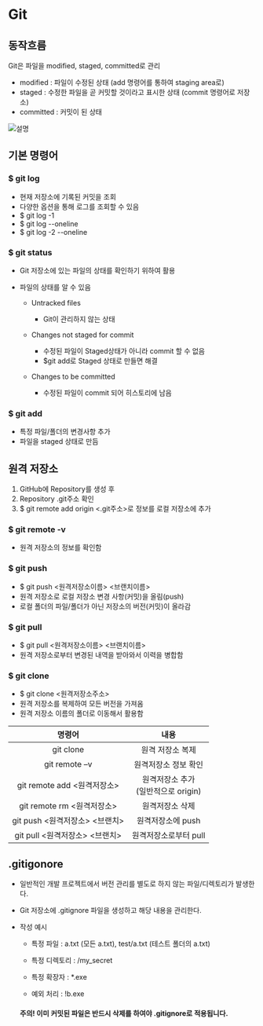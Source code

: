 # Git

## 동작흐름

Git은 파일을 modified, staged, committed로 관리 



- modified : 파일이 수정된 상태 (add 명령어를 통하여 staging area로)
- staged : 수정한 파일을 곧 커밋할 것이라고 표시한 상태 (commit 명령어로 저장소) 
- committed : 커밋이 된 상태

![설명](https://git-scm.com/book/en/v2/images/areas.png)

## 기본 명령어

### $ git log

+ 현재 저장소에 기록된 커밋을 조회 
+  다양한 옵션을 통해 로그를 조회할 수 있음
+ $ git log -1 
+ $ git log --oneline 
+ $ git log -2 --oneline



### $ git status

+ Git 저장소에 있는 파일의 상태를 확인하기 위하여 활용

+ 파일의 상태를 알 수 있음

  + Untracked files 
    + Git이 관리하지 않는 상태

  + Changes not staged for commit 
    + 수정된 파일이 Staged상태가 아니라 commit 할 수 없음 
    + $git add로 Staged 상태로 만들면 해결
  + Changes to be committed
    + 수정된 파일이 commit 되어 히스토리에 남음

  

### $ git add

+ 특정 파일/폴더의 변경사항 추가
+ 파일을 staged 상태로 만듬



## 원격 저장소

1. GitHub에 Repository를 생성 후 
2. Repository .git주소 확인
3. $ git remote add origin <.git주소>로 정보를 로컬 저장소에 추가





### $ git remote -v

+ 원격 저장소의 정보를 확인함



### $ git push

+ $ git push <원격저장소이름> <브랜치이름>
+ 원격 저장소로 로컬 저장소 변경 사항(커밋)을 올림(push)
+ 로컬 폴더의 파일/폴더가 아닌 저장소의 버전(커밋)이 올라감



### $ git pull

+ $ git pull <원격저장소이름> <브랜치이름>
+ 원격 저장소로부터 변경된 내역을 받아와서 이력을 병합함



### $ git clone

+ $ git clone <원격저장소주소>
+ 원격 저장소를 복제하여 모든 버전을 가져옴
+ 원격 저장소 이름의 폴더로 이동해서 활용함



|             명령어             |                   내용                    |
| :----------------------------: | :---------------------------------------: |
|           git clone            |             원격 저장소 복제              |
|         git remote –v          |           원격저장소 정보 확인            |
|  git remote add <원격저장소>   | 원격저장소 추가 <br />(일반적으로 origin) |
|   git remote rm <원격저장소>   |              원격저장소 삭제              |
| git push <원격저장소> <브랜치> |             원격저장소에 push             |
| git pull <원격저장소> <브랜치> |           원격저장소로부터 pull           |







## .gitigonore

+ 일반적인 개발 프로젝트에서 버전 관리를 별도로 하지 않는 파일/디렉토리가 발생한다.

+ Git 저장소에 .gitignore 파일을 생성하고 해당 내용을 관리한다.

+ 작성 예시

  + 특정 파일 : a.txt (모든 a.txt), test/a.txt (테스트 폴더의 a.txt)

  + 특정 디렉토리 : /my_secret

  + 특정 확장자 : *.exe

  + 예외 처리 : !b.exe

    

  #### 주의! 이미 커밋된 파일은 반드시 삭제를 하여야 .gitignore로 적용됩니다.